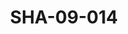 ---
pid: SHA-09-014
title: SHA-09-014
language: 'en '
collection: Sharhabil Ahmed
original_label: 
rights: Sharhabil Ahmed
location_of_original: Sharhabil Ahmed
photographer_or_studio: 
scanned_from: photograph 7.3 by 10.5
_date: '1964'
location: Wau
description: Sharhabil Ahmed's band and someone else
additional_notes: 
permission_display: 'yes'
on_server: 'no'
on_website: 'no'
permalink: "/archive/en/sha-09-014.html"
layout: photo-page
---